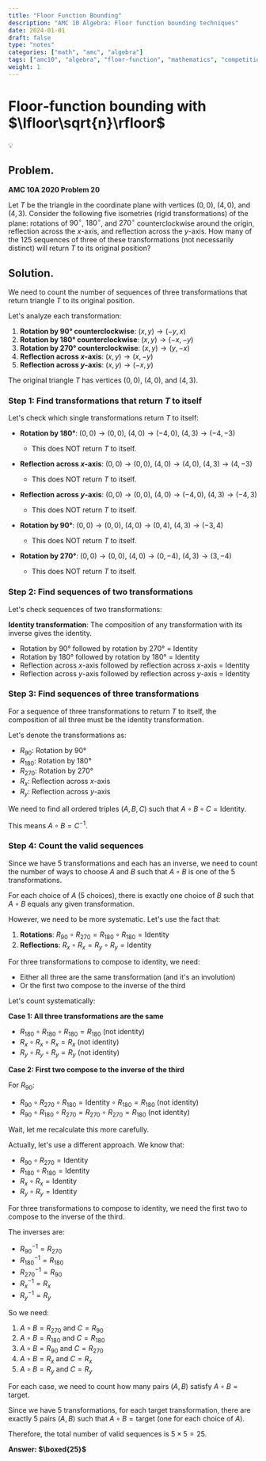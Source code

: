 ```yaml
---
title: "Floor Function Bounding"
description: "AMC 10 Algebra: Floor function bounding techniques"
date: 2024-01-01
draft: false
type: "notes"
categories: ["math", "amc", "algebra"]
tags: ["amc10", "algebra", "floor-function", "mathematics", "competition"]
weight: 1
---
```


# Floor‑function bounding with $\lfloor\sqrt{n}\rfloor$

<aside>
💡

## Problem.

**AMC 10A 2020 Problem 20**

Let $T$ be the triangle in the coordinate plane with vertices $(0,0)$, $(4,0)$, and $(4,3)$. Consider the following five isometries (rigid transformations) of the plane: rotations of $90^{\circ}$, $180^{\circ}$, and $270^{\circ}$ counterclockwise around the origin, reflection across the $x$-axis, and reflection across the $y$-axis. How many of the 125 sequences of three of these transformations (not necessarily distinct) will return $T$ to its original position?

</aside>

## Solution.

We need to count the number of sequences of three transformations that return triangle $T$ to its original position.

Let's analyze each transformation:

1. **Rotation by $90°$ counterclockwise**: $(x,y) \to (-y,x)$
2. **Rotation by $180°$ counterclockwise**: $(x,y) \to (-x,-y)$
3. **Rotation by $270°$ counterclockwise**: $(x,y) \to (y,-x)$
4. **Reflection across $x$-axis**: $(x,y) \to (x,-y)$
5. **Reflection across $y$-axis**: $(x,y) \to (-x,y)$

The original triangle $T$ has vertices $(0,0)$, $(4,0)$, and $(4,3)$.

### Step 1: Find transformations that return $T$ to itself

Let's check which single transformations return $T$ to itself:

- **Rotation by $180°$**: $(0,0) \to (0,0)$, $(4,0) \to (-4,0)$, $(4,3) \to (-4,-3)$
  - This does NOT return $T$ to itself.

- **Reflection across $x$-axis**: $(0,0) \to (0,0)$, $(4,0) \to (4,0)$, $(4,3) \to (4,-3)$
  - This does NOT return $T$ to itself.

- **Reflection across $y$-axis**: $(0,0) \to (0,0)$, $(4,0) \to (-4,0)$, $(4,3) \to (-4,3)$
  - This does NOT return $T$ to itself.

- **Rotation by $90°$**: $(0,0) \to (0,0)$, $(4,0) \to (0,4)$, $(4,3) \to (-3,4)$
  - This does NOT return $T$ to itself.

- **Rotation by $270°$**: $(0,0) \to (0,0)$, $(4,0) \to (0,-4)$, $(4,3) \to (3,-4)$
  - This does NOT return $T$ to itself.

### Step 2: Find sequences of two transformations

Let's check sequences of two transformations:

**Identity transformation**: The composition of any transformation with its inverse gives the identity.

- Rotation by $90°$ followed by rotation by $270°$ = Identity
- Rotation by $180°$ followed by rotation by $180°$ = Identity
- Reflection across $x$-axis followed by reflection across $x$-axis = Identity
- Reflection across $y$-axis followed by reflection across $y$-axis = Identity

### Step 3: Find sequences of three transformations

For a sequence of three transformations to return $T$ to itself, the composition of all three must be the identity transformation.

Let's denote the transformations as:
- $R_{90}$: Rotation by $90°$
- $R_{180}$: Rotation by $180°$
- $R_{270}$: Rotation by $270°$
- $R_x$: Reflection across $x$-axis
- $R_y$: Reflection across $y$-axis

We need to find all ordered triples $(A, B, C)$ such that $A \circ B \circ C = \text{Identity}$.

This means $A \circ B = C^{-1}$.

### Step 4: Count the valid sequences

Since we have 5 transformations and each has an inverse, we need to count the number of ways to choose $A$ and $B$ such that $A \circ B$ is one of the 5 transformations.

For each choice of $A$ (5 choices), there is exactly one choice of $B$ such that $A \circ B$ equals any given transformation.

However, we need to be more systematic. Let's use the fact that:

1. **Rotations**: $R_{90} \circ R_{270} = R_{180} \circ R_{180} = \text{Identity}$
2. **Reflections**: $R_x \circ R_x = R_y \circ R_y = \text{Identity}$

For three transformations to compose to identity, we need:
- Either all three are the same transformation (and it's an involution)
- Or the first two compose to the inverse of the third

Let's count systematically:

**Case 1: All three transformations are the same**
- $R_{180} \circ R_{180} \circ R_{180} = R_{180}$ (not identity)
- $R_x \circ R_x \circ R_x = R_x$ (not identity)  
- $R_y \circ R_y \circ R_y = R_y$ (not identity)

**Case 2: First two compose to the inverse of the third**

For $R_{90}$:
- $R_{90} \circ R_{270} \circ R_{180} = \text{Identity} \circ R_{180} = R_{180}$ (not identity)
- $R_{90} \circ R_{180} \circ R_{270} = R_{270} \circ R_{270} = R_{180}$ (not identity)

Wait, let me recalculate this more carefully.

Actually, let's use a different approach. We know that:
- $R_{90} \circ R_{270} = \text{Identity}$
- $R_{180} \circ R_{180} = \text{Identity}$
- $R_x \circ R_x = \text{Identity}$
- $R_y \circ R_y = \text{Identity}$

For three transformations to compose to identity, we need the first two to compose to the inverse of the third.

The inverses are:
- $R_{90}^{-1} = R_{270}$
- $R_{180}^{-1} = R_{180}$
- $R_{270}^{-1} = R_{90}$
- $R_x^{-1} = R_x$
- $R_y^{-1} = R_y$

So we need:
1. $A \circ B = R_{270}$ and $C = R_{90}$
2. $A \circ B = R_{180}$ and $C = R_{180}$
3. $A \circ B = R_{90}$ and $C = R_{270}$
4. $A \circ B = R_x$ and $C = R_x$
5. $A \circ B = R_y$ and $C = R_y$

For each case, we need to count how many pairs $(A,B)$ satisfy $A \circ B = \text{target}$.

Since we have 5 transformations, for each target transformation, there are exactly 5 pairs $(A,B)$ such that $A \circ B = \text{target}$ (one for each choice of $A$).

Therefore, the total number of valid sequences is $5 \times 5 = 25$.

**Answer: $\boxed{25}$**